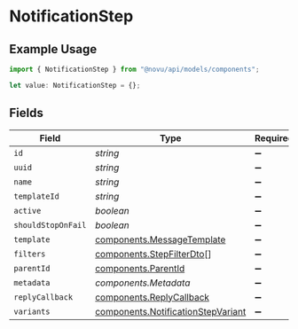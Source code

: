 # NotificationStep

## Example Usage

```typescript
import { NotificationStep } from "@novu/api/models/components";

let value: NotificationStep = {};
```

## Fields

| Field                                                                                    | Type                                                                                     | Required                                                                                 | Description                                                                              |
| ---------------------------------------------------------------------------------------- | ---------------------------------------------------------------------------------------- | ---------------------------------------------------------------------------------------- | ---------------------------------------------------------------------------------------- |
| `id`                                                                                     | *string*                                                                                 | :heavy_minus_sign:                                                                       | N/A                                                                                      |
| `uuid`                                                                                   | *string*                                                                                 | :heavy_minus_sign:                                                                       | N/A                                                                                      |
| `name`                                                                                   | *string*                                                                                 | :heavy_minus_sign:                                                                       | N/A                                                                                      |
| `templateId`                                                                             | *string*                                                                                 | :heavy_minus_sign:                                                                       | N/A                                                                                      |
| `active`                                                                                 | *boolean*                                                                                | :heavy_minus_sign:                                                                       | N/A                                                                                      |
| `shouldStopOnFail`                                                                       | *boolean*                                                                                | :heavy_minus_sign:                                                                       | N/A                                                                                      |
| `template`                                                                               | [components.MessageTemplate](../../models/components/messagetemplate.md)                 | :heavy_minus_sign:                                                                       | N/A                                                                                      |
| `filters`                                                                                | [components.StepFilterDto](../../models/components/stepfilterdto.md)[]                   | :heavy_minus_sign:                                                                       | N/A                                                                                      |
| `parentId`                                                                               | [components.ParentId](../../models/components/parentid.md)                               | :heavy_minus_sign:                                                                       | N/A                                                                                      |
| `metadata`                                                                               | *components.Metadata*                                                                    | :heavy_minus_sign:                                                                       | N/A                                                                                      |
| `replyCallback`                                                                          | [components.ReplyCallback](../../models/components/replycallback.md)                     | :heavy_minus_sign:                                                                       | N/A                                                                                      |
| `variants`                                                                               | [components.NotificationStepVariant](../../models/components/notificationstepvariant.md) | :heavy_minus_sign:                                                                       | N/A                                                                                      |